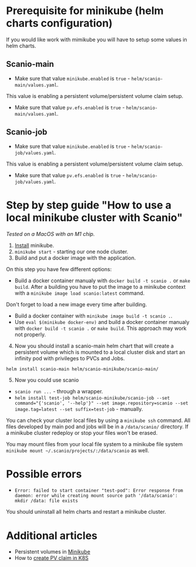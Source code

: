 
# Prerequisite for minikube (helm charts configuration)
If you would like work with mimikube you will have to setup some values in helm charts.

## Scanio-main 
- Make sure that value ```minikube.enabled``` is ```true``` - ```helm/scanio-main/values.yaml```. 

This value is enabling a persistent volume/persistent volume claim setup. 
- Make sure that value ```pv.efs.enabled``` is ```true``` - ```helm/scanio-main/values.yaml```. 

## Scanio-job
- Make sure that value ```minikube.enabled``` is ```true``` - ```helm/scanio-job/values.yaml```. 

This value is enabling a persistent volume/persistent volume claim setup. 
- Make sure that value ```pv.efs.enabled``` is ```true``` - ```helm/scanio-job/values.yaml```.  

# Step by step guide "How to use a local minikube cluster with Scanio"
*Tested on a MacOS with an M1 chip.*

1. [Install](https://minikube.sigs.k8s.io/docs/start/) minikube.
2. ```minikube start``` - starting our one node cluster.
3. Build and put a docker image with the application.

On this step you have few different options:
- Build a docker container manualy with ```docker build -t scanio .``` or ```make build```. After a building you have to put the image to a minikube context with a ```minikube image load scanio:latest``` command. 

Don't forget to load a new image every time after building. 
- Build a docker container with ```minikube image build -t scanio .```.
- Use ```eval $(minikube docker-env)``` and build a docker container manualy with ```docker build -t scanio .``` or ```make build```. This approach may work not properly.

4. Now you should install a scanio-main helm chart that will create a persistent volume which is mounted to a local cluster disk and start an infinity pod with privileges to PVCs and Jobs.

```helm install scanio-main helm/scanio-minikube/scanio-main/```

5. Now you could use scanio 
- ```scanio run ...``` - through a wrapper.
- ```helm install test-job helm/scanio-minikube/scanio-job --set command="{'scanio', '--help'}" --set image.repository=scanio --set image.tag=latest --set suffix=test-job``` - manually.

You can check your cluster local files by using a ```minikube ssh``` command. All files developed by main pod and jobs will be in a ```/data/scanio/``` directory. If a minikube cluster redeploy or stop your files won't be erased.

You may mount files from your local file system to a minikube file system ```minikube mount ~/.scanio/projects/:/data/scanio``` as well.

# Possible errors
- ```Error: failed to start container "test-pod": Error response from daemon: error while creating mount source path '/data/scanio': mkdir /data: file exists```

You should uninstall all helm charts and restart a minikube cluster.

# Additional articles
- Persistent volumes in [Minikube](https://minikube.sigs.k8s.io/docs/handbook/persistent_volumes/)
- How to [create PV claim in K8S](https://kubernetes.io/docs/tasks/configure-pod-container/configure-persistent-volume-storage/)